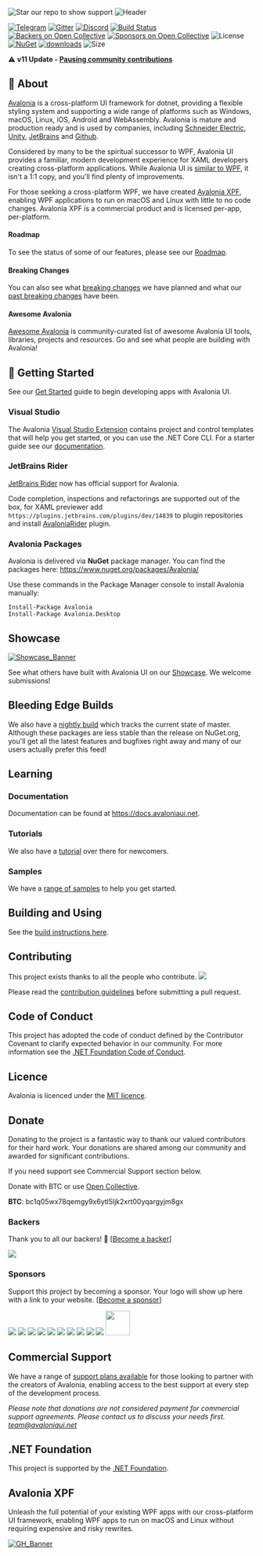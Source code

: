 ![Star our repo to show support](https://user-images.githubusercontent.com/552074/235945895-1b896994-a0b6-4e7c-a522-c5688c4ec1b9.png)
![Header](https://user-images.githubusercontent.com/552074/235865745-2a8e7274-4f66-4f77-8f05-feeb76e7d478.png)

[![Telegram](https://raw.githubusercontent.com/Patrolavia/telegram-badge/master/chat.svg)](https://t.me/Avalonia)
[![Gitter](https://badges.gitter.im/Join%20Chat.svg)](https://gitter.im/AvaloniaUI/Avalonia?utm_campaign=pr-badge&utm_content=badge&utm_medium=badge&utm_source=badge) [![Discord](https://img.shields.io/badge/discord-join%20chat-46BC99)]( https://aka.ms/dotnet-discord) [![Build Status](https://dev.azure.com/AvaloniaUI/AvaloniaUI/_apis/build/status/AvaloniaUI.Avalonia)](https://dev.azure.com/AvaloniaUI/AvaloniaUI/_build/latest?definitionId=4) [![Backers on Open Collective](https://opencollective.com/Avalonia/backers/badge.svg)](#backers) [![Sponsors on Open Collective](https://opencollective.com/Avalonia/sponsors/badge.svg)](#sponsors) ![License](https://img.shields.io/github/license/avaloniaui/avalonia.svg)
<br />
[![NuGet](https://img.shields.io/nuget/v/Avalonia.svg)](https://www.nuget.org/packages/Avalonia) [![downloads](https://img.shields.io/nuget/dt/avalonia)](https://www.nuget.org/packages/Avalonia)  ![Size](https://img.shields.io/github/repo-size/avaloniaui/avalonia.svg) 

⚠️ **v11 Update - [Pausing community contributions](https://github.com/AvaloniaUI/Avalonia/discussions/10599)**

## 📖 About 

[Avalonia](https://avaloniaui.net) is a cross-platform UI framework for dotnet, providing a flexible styling system and supporting a wide range of platforms such as Windows, macOS, Linux, iOS, Android and WebAssembly. Avalonia is mature and production ready and is used by companies, including [Schneider Electric](https://avaloniaui.net/showcase#se), [Unity](https://avaloniaui.net/showcase#unity), [JetBrains](https://avaloniaui.net/showcase#rider) and [Github](https://avaloniaui.net/showcase#github).

Considered by many to be the spiritual successor to WPF, Avalonia UI provides a familiar, modern development experience for XAML developers creating cross-platform applications. While Avalonia UI is [similar to WPF](https://docs.avaloniaui.net/misc/wpf), it isn't a 1:1 copy, and you'll find plenty of improvements. 

For those seeking a cross-platform WPF, we have created [Avalonia XPF](https://avaloniaui.net/xpf), enabling WPF applications to run on macOS and Linux with little to no code changes. Avalonia XPF is a commercial product and is licensed per-app, per-platform. 

#### Roadmap
To see the status of some of our features, please see our [Roadmap](https://github.com/AvaloniaUI/Avalonia/issues/2239). 

#### Breaking Changes
You can also see what [breaking changes](https://github.com/AvaloniaUI/Avalonia/issues/3538) we have planned and what our [past breaking changes](https://github.com/AvaloniaUI/Avalonia/wiki/Breaking-Changes) have been. 

#### Awesome Avalonia
[Awesome Avalonia](https://github.com/AvaloniaCommunity/awesome-avalonia) is community-curated list of awesome Avalonia UI tools, libraries, projects and resources. Go and see what people are building with Avalonia!

## 🚀 Getting Started

See our [Get Started](https://avaloniaui.net/GettingStarted) guide to begin developing apps with Avalonia UI. 

### Visual Studio 
The Avalonia [Visual Studio Extension](https://marketplace.visualstudio.com/items?itemName=AvaloniaTeam.AvaloniaforVisualStudio) contains project and control templates that will help you get started, or you can use the .NET Core CLI. For a starter guide see our [documentation](https://docs.avaloniaui.net/docs/getting-started).

### JetBrains Rider
[JetBrains Rider](https://www.jetbrains.com/rider/whatsnew/?mkt_tok=eyJpIjoiTURBNU1HSmhNV0kwTUdFMiIsInQiOiJtNnU2VEc1TlNLa1ZRVkROYmdZYVpYREJsaU1qdUhmS3dxSzRHczdYWHl0RVlTNDMwSFwvNUs3VENTNVM0bVcyNFdaRmVYZzVWTTF1N3VrQWNGTkJreEhlam1hMlB4UVVWcHBGM1dNOUxoXC95YnRQdGgyUXl1YmZCM3h3d3BVWWdBIn0%3D#avalonia-support) now has official support for Avalonia.

Code completion, inspections and refactorings are supported out of the box, for XAML previewer add `https://plugins.jetbrains.com/plugins/dev/14839` to plugin repositories and install [AvaloniaRider](https://github.com/ForNeVeR/AvaloniaRider) plugin.

### Avalonia Packages
Avalonia is delivered via <b>NuGet</b> package manager. You can find the packages here: https://www.nuget.org/packages/Avalonia/

Use these commands in the Package Manager console to install Avalonia manually:
```
Install-Package Avalonia
Install-Package Avalonia.Desktop
```

## Showcase
[![Showcase_Banner](https://user-images.githubusercontent.com/552074/235946124-bf6fda52-0c9f-4730-868b-0de957e5b97b.png)](https://avaloniaui.net/showcase)



See what others have built with Avalonia UI on our [Showcase](https://avaloniaui.net/Showcase). We welcome submissions! 

## Bleeding Edge Builds

We also have a [nightly build](https://github.com/AvaloniaUI/Avalonia/wiki/Using-nightly-build-feed) which tracks the current state of master. Although these packages are less stable than the release on NuGet.org, you'll get all the latest features and bugfixes right away and many of our users actually prefer this feed!

## Learning

### Documentation 
Documentation can be found at https://docs.avaloniaui.net. 

### Tutorials 
We also have a [tutorial](https://docs.avaloniaui.net/docs/getting-started/programming-with-avalonia) over there for newcomers.

### Samples
We have a [range of samples](https://github.com/AvaloniaUI/Avalonia.Samples) to help you get started.

## Building and Using

See the [build instructions here](Documentation/build.md).

## Contributing

This project exists thanks to all the people who contribute.
<a href="https://github.com/AvaloniaUI/Avalonia/graphs/contributors"><img src="https://opencollective.com/Avalonia/contributors.svg?width=890&button=false" /></a>

Please read the [contribution guidelines](CONTRIBUTING.md) before submitting a pull request.

## Code of Conduct

This project has adopted the code of conduct defined by the Contributor Covenant to clarify expected behavior in our community.
For more information see the [.NET Foundation Code of Conduct](https://dotnetfoundation.org/code-of-conduct). 

## Licence

Avalonia is licenced under the [MIT licence](licence.md).

## Donate

Donating to the project is a fantastic way to thank our valued contributors for their hard work. Your donations are shared among our community and awarded for significant contributions.  

If you need support see Commercial Support section below.

Donate with BTC or use [Open Collective](https://opencollective.com/avalonia).

**BTC**: bc1q05wx78qemgy9x6ytl5ljk2xrt00yqargyjm8gx

### Backers

Thank you to all our backers! 🙏 [[Become a backer](https://opencollective.com/Avalonia#backer)]

<a href="https://opencollective.com/Avalonia#backers" target="_blank"><img src="https://opencollective.com/Avalonia/backers.svg?width=890"></a>

### Sponsors

Support this project by becoming a sponsor. Your logo will show up here with a link to your website. [[Become a sponsor](https://opencollective.com/Avalonia#sponsor)]

<a href="https://opencollective.com/Avalonia/sponsor/0/website" target="_blank"><img src="https://opencollective.com/Avalonia/sponsor/0/avatar.svg"></a>
<a href="https://opencollective.com/Avalonia/sponsor/1/website" target="_blank"><img src="https://opencollective.com/Avalonia/sponsor/1/avatar.svg"></a>
<a href="https://opencollective.com/Avalonia/sponsor/2/website" target="_blank"><img src="https://opencollective.com/Avalonia/sponsor/2/avatar.svg"></a>
<a href="https://opencollective.com/Avalonia/sponsor/3/website" target="_blank"><img src="https://opencollective.com/Avalonia/sponsor/3/avatar.svg"></a>
<a href="https://opencollective.com/Avalonia/sponsor/4/website" target="_blank"><img src="https://opencollective.com/Avalonia/sponsor/4/avatar.svg"></a>
<a href="https://opencollective.com/Avalonia/sponsor/5/website" target="_blank"><img src="https://opencollective.com/Avalonia/sponsor/5/avatar.svg"></a>
<a href="https://opencollective.com/Avalonia/sponsor/6/website" target="_blank"><img src="https://opencollective.com/Avalonia/sponsor/6/avatar.svg"></a>
<a href="https://opencollective.com/Avalonia/sponsor/7/website" target="_blank"><img src="https://opencollective.com/Avalonia/sponsor/7/avatar.svg"></a>
<a href="https://opencollective.com/Avalonia/sponsor/8/website" target="_blank"><img src="https://opencollective.com/Avalonia/sponsor/8/avatar.svg"></a>
<a href="https://opencollective.com/Avalonia/sponsor/9/website" target="_blank"><img src="https://opencollective.com/Avalonia/sponsor/9/avatar.svg"></a>
<a href="https://baseheadinc.com/" target="_blank"><img height="50" src="https://baseheadinc.com/wp-content/uploads/2020/09/BH-Logo-for-Site-Header-New.png"></a>

## Commercial Support 

We have a range of [support plans available](https://avaloniaui.net/support) for those looking to partner with the creators of Avalonia, enabling access to the best support at every step of the development process.

*Please note that donations are not considered payment for commercial support agreements. Please contact us to discuss your needs first. [team@avaloniaui.net](mailto://team@avaloniaui.net)*
## .NET Foundation

This project is supported by the [.NET Foundation](https://dotnetfoundation.org).

## Avalonia XPF
Unleash the full potential of your existing WPF apps with our cross-platform UI framework, enabling WPF apps to run on macOS and Linux without requiring expensive and risky rewrites.

[![GH_Banner](https://user-images.githubusercontent.com/552074/218457976-92e76834-9e22-4e35-acfa-aa50281bc0f9.png)](https://avaloniaui.net/xpf)
